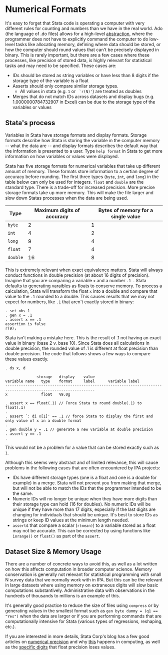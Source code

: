 # Numerical Formats

It's easy to forget that Stata code is operating a computer with very different rules for counting and numbers than we have in the real world. Ado (the language of .do files) allows for a high-level [abstraction](https://en.wikipedia.org/wiki/Abstraction_layer), where the programmer does not have to explicitly command the computer to do low-level tasks like allocating memory, defining where data should be stored, or how the computer should round values that can't be precisely displayed in binary. This is rarely important, but there are a few cases where these processes, like precision of stored data, is highly relevant for statistical tasks and may need to be specified. These cases are: 
- IDs should be stored as string variables or have less than 8 digits if the storage type of the variable is a float
- Asserts should only compare similar storage types.
  - All values in stata (e.g. `1` or `` `r(N)'``) are treated as doubles
- Merges that do not match IDs across datasets and display bugs (e.g. 1.0000000784732907 in Excel) can be due to the storage type of the variables or values

## Stata's process

Variables in Stata have storage formats and display formats. Storage formats describe how Stata is storing the variable in the computer memory -- what the data are -- and display formats describes the default way that the information is presented to a user. Type `help format` in Stata to get more information on how variables or values were displayed.

Stata has five storage formats for numerical variables that take up different amount of memory. These formats store information to a certian degree of accuracy before rounding.  The first three types (`byte`, `int`, and `long`) in the table below can only be used for integers. `float` and `double` are the standard type. There is a trade-off for increased precision. More precise storage formats take up more memory. This will make the file larger and slow down Statas processes when the data are being used.

| Type | Maximum digits of accuracy | Bytes of memory for a single value|
| ---- | ----- |--------- |
| `byte`  | 2 | 1|
| `int`  | 4  | 2|
| `long`  | 9  | 4|
| `float`  | 7  | 4|
| `double`  | 16  | 8|

This is extremely relevant when exact equivalence matters. Stata will always conduct functions in double precision (at about 16 digits of precision). Imagine that you are comparing a variable `x` and a number `.1 `. Stata defaults to generating varaibles as floats to conserve memory. To process a calculation, Stata will transform the float `x` into a double and compare that value to the `.1` rounded to a double. This causes results that we may not expect for numbers, like `.1` that aren't exactly stored in binary:

````
. set obs 1
. gen x = .1
. assert x == .1
assertion is false
r(9);
````

Stata isn't making a mistake here. This is the result of .1 not having an exact value in binary (base 2 v. base 10). Since Stata does all calculations in double precision, the rounded value of .1 is different at float precision than double precision. The code that follows shows a few ways to compare these values exactly. 

````
. ds x, d

              storage   display    value
variable name   type    format     label      variable label
--------------------------------------------------------------------------------------------------------------
x               float   %9.0g       

. assert x == float(.1) // Force Stata to round double(.1) to float(.1)
.
. assert `: di x[1]' == .1 // force Stata to display the first and only value of x in a double format
.
. gen double y = .1 // generate a new variable at double precision
. assert y == .1
.
````

This would not be a problem for a value that can be stored exactly such as `1`.

Although this seems very abstract and of limited relevance, this will cause problems in the following cases that are often encountered by IPA projects:
- IDs have different storage types (one is a float and one is a double for example) in a merge. Stata will not prevent you from making that merge, but will not be able to match the IDs that the programmer intended to be the same.
- Numeric IDs will no longer be unique when they have more digits than their storage type can hold (16 for doubles). No numeric IDs will be unique if they have more than 17 digits, especially if the last digits are changing for individuals that should be unique. It's best to store IDs as strings or keep ID values at the minimum length needed.
- `assert`s that compare a scalar (`r(mean)`) to a variable stored as a float may not be accurate. This can be corrected by using functions like `inrange()` or `float()` as part of the `assert`.

## Dataset Size & Memory Usage 

There are a number of concrete ways to avoid this, as well as a lot written on how this affects computation in broader computer science. Memory conservation is generally not relevant for statistical programming with small N survey data that we normally work with in IPA. But this can be the relevant in large datasets where using memory on extraneous digits will slow basic computations substantively. Administrative data with observations in the hundreds of thousands to millions is an example of this. 

It's generally good practice to reduce the size of files using `compress` or by generating values in the smallest format such as  `gen byte dummy = (q1 == "Yes")` when the data are larger or if you are performing commands that are computationally intensive for Stata (various types of regressions, reshaping, etc.). 

If you are interested in more details, Stata Corp's blog has a few good articles on [numerical precision](https://blog.stata.com/2011/06/17/precision-yet-again-part-i/) and why [this](https://blog.stata.com/2011/06/23/precision-yet-again-part-ii/) happens in computing, as well as the [specific digits](https://www.stata.com/support/faqs/data-management/float-data-type/) that float precision loses values.
